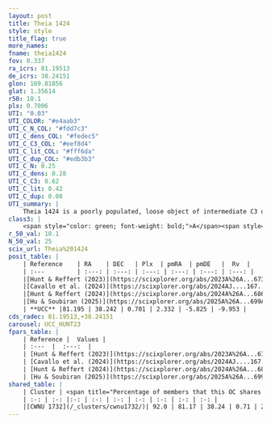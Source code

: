```yaml
---
layout: post
title: Theia 1424
style: style
title_flag: true
more_names: 
fname: theia1424
fov: 0.337
ra_icrs: 81.19513
de_icrs: 38.24151
glon: 169.81856
glat: 1.35614
r50: 10.1
plx: 0.7006
UTI: "0.03"
UTI_COLOR: "#e4aab3"
UTI_C_N_COL: "#fdd7c3"
UTI_C_dens_COL: "#fedec5"
UTI_C_C3_COL: "#eef8d4"
UTI_C_lit_COL: "#fff6da"
UTI_C_dup_COL: "#edb3b3"
UTI_C_N: 0.25
UTI_C_dens: 0.28
UTI_C_C3: 0.62
UTI_C_lit: 0.42
UTI_C_dup: 0.08
UTI_summary: |
    Theia 1424 is a poorly populated, loose object of intermediate C3 quality. It was recently reported in the literature.<br><br><span style="color: #99180f; font-weight: bold;">Warning: </span>This is very likely a duplicate object, which shares a large percentage of members with at least one previously reported entry.
class3: |
    <span style="color: green; font-weight: bold;">A</span><span style="color: red; font-weight: bold;">C</span>
r_50_val: 10.1
N_50_val: 25
scix_url: Theia%201424
posit_table: |
    | Reference    | RA    | DEC   | Plx  | pmRA  | pmDE   |  Rv  |
    | :---         | :---: | :---: | :---: | :---: | :---: | :---: |
    |[Hunt & Reffert (2023)](https://scixplorer.org/abs/2023A%26A...673A.114H) | 81.155 | 38.246 | 0.693 | 2.316 | -5.81 | -5.013 |
    |[Cavallo et al. (2024)](https://scixplorer.org/abs/2024AJ....167...12C) | 81.235 | 38.242 | 0.696 | -- | -- | -- |
    |[Hunt & Reffert (2024)](https://scixplorer.org/abs/2024A%26A...686A..42H) | 81.155 | 38.246 | 0.693 | 2.316 | -5.81 | -5.013 |
    |[Hu & Soubiran (2025)](https://scixplorer.org/abs/2025A%26A...699A.246H) | 81.235 | 38.242 | -- | -- | -- | -- |
    | **UCC** |81.195 | 38.242 | 0.701 | 2.332 | -5.825 | -9.953 | 
cds_radec: 81.19513,+38.24151
carousel: UCC_HUNT23
fpars_table: |
    | Reference |  Values |
    | :---  |  :---:  |
    | [Hunt & Reffert (2023)](https://scixplorer.org/abs/2023A%26A...673A.114H) | `AV50=0.857, diffAV50=1.657, MOD50=10.658, logAge50=8.597` |
    | [Cavallo et al. (2024)](https://scixplorer.org/abs/2024AJ....167...12C) | `AV50=0.68, dMod50=10.7, logAge50=8.71, [Fe/H]50=0.59` |
    | [Hunt & Reffert (2024)](https://scixplorer.org/abs/2024A%26A...686A..42H) | `MassJ=64.6694` |
    | [Hu & Soubiran (2025)](https://scixplorer.org/abs/2025A%26A...699A.246H) | `MA22=-0.13, MA23f=-0.23, MA23g=-0.03, MZ23=-0.07, MK24=-0.12, MF24=-0.13` |
shared_table: |
    | Cluster | <span title="Percentage of members that this OC shares with the ones listed">%</span>   | RA   | DEC   | Plx   | pmRA  | pmDE  | Rv | UTI |
    | :-: | :-: |:-: | :-: | :-: | :-: | :-: | :-: | :-: |
    |[CWNU 1732](/_clusters/cwnu1732/)| 92.0 | 81.17 | 38.24 | 0.71 | 2.32 | -5.82 | -9.95 |0.18 |
---
```

